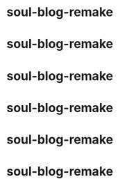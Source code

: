 # soul-blog-remake
# soul-blog-remake
# soul-blog-remake
# soul-blog-remake
# soul-blog-remake
# soul-blog-remake
